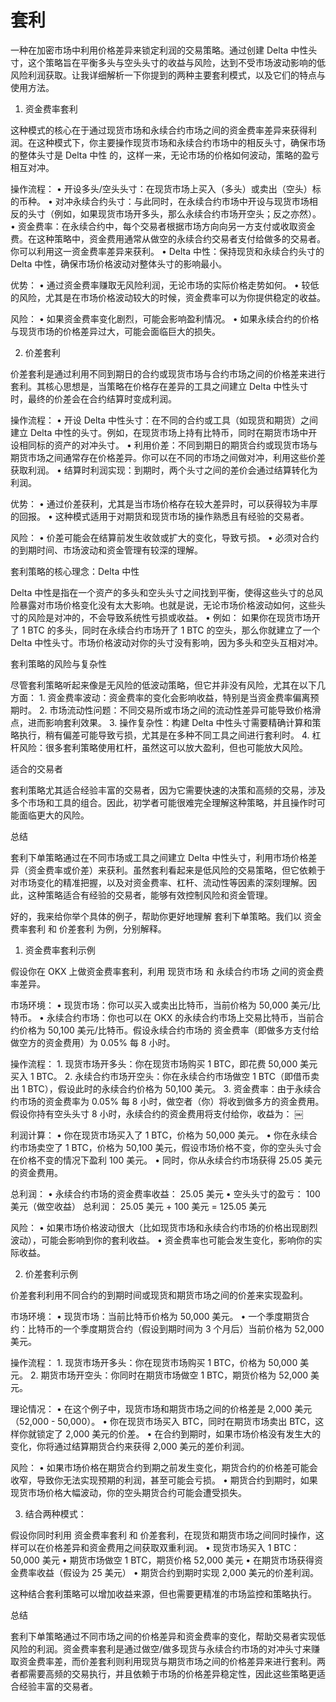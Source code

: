 # 套利

一种在加密市场中利用价格差异来锁定利润的交易策略。通过创建 Delta 中性头寸，这个策略旨在平衡多头与空头头寸的收益与风险，达到不受市场波动影响的低风险利润获取。让我详细解析一下你提到的两种主要套利模式，以及它们的特点与使用方法。

1. 资金费率套利

这种模式的核心在于通过现货市场和永续合约市场之间的资金费率差异来获得利润。在这种模式下，你主要操作现货市场和永续合约市场中的相反头寸，确保市场的整体头寸是 Delta 中性 的，这样一来，无论市场的价格如何波动，策略的盈亏相互对冲。

操作流程：
• 开设多头/空头头寸：在现货市场上买入（多头）或卖出（空头）标的币种。
• 对冲永续合约头寸：与此同时，在永续合约市场中开设与现货市场相反的头寸（例如，如果现货市场开多头，那么永续合约市场开空头；反之亦然）。
• 资金费率：在永续合约中，每个交易者根据市场方向向另一方支付或收取资金费。在这种策略中，资金费用通常从做空的永续合约交易者支付给做多的交易者。你可以利用这一资金费率差异来获利。
• Delta 中性：保持现货和永续合约头寸的 Delta 中性，确保市场价格波动对整体头寸的影响最小。

优势：
• 通过资金费率赚取无风险利润，无论市场的实际价格走势如何。
• 较低的风险，尤其是在市场价格波动较大的时候，资金费率可以为你提供稳定的收益。

风险：
• 如果资金费率变化剧烈，可能会影响盈利情况。
• 如果永续合约的价格与现货市场的价格差异过大，可能会面临巨大的损失。

2. 价差套利

价差套利是通过利用不同到期日的合约或现货市场与合约市场之间的价格差来进行套利。其核心思想是，当策略在价格存在差异的工具之间建立 Delta 中性头寸时，最终的价差会在合约结算时变成利润。

操作流程：
• 开设 Delta 中性头寸：在不同的合约或工具（如现货和期货）之间建立 Delta 中性的头寸。例如，在现货市场上持有比特币，同时在期货市场中开设相同标的资产的对冲头寸。
• 利用价差：不同到期日的期货合约或现货市场与期货市场之间通常存在价格差异。你可以在不同的市场之间做对冲，利用这些价差获取利润。
• 结算时利润实现：到期时，两个头寸之间的差价会通过结算转化为利润。

优势：
• 通过价差获利，尤其是当市场价格存在较大差异时，可以获得较为丰厚的回报。
• 这种模式适用于对期货和现货市场的操作熟悉且有经验的交易者。

风险：
• 价差可能会在结算前发生收敛或扩大的变化，导致亏损。
• 必须对合约的到期时间、市场波动和资金管理有较深的理解。

套利策略的核心理念：Delta 中性

Delta 中性是指在一个资产的多头和空头头寸之间找到平衡，使得这些头寸的总风险暴露对市场价格变化没有太大影响。也就是说，无论市场价格波动如何，这些头寸的风险是对冲的，不会导致系统性亏损或收益。
• 例如： 如果你在现货市场开了 1 BTC 的多头，同时在永续合约市场开了 1 BTC 的空头，那么你就建立了一个 Delta 中性头寸。市场价格波动对你的头寸没有影响，因为多头和空头互相对冲。

套利策略的风险与复杂性

尽管套利策略听起来像是无风险的低波动策略，但它并非没有风险，尤其在以下几方面： 1. 资金费率波动：资金费率的变化会影响收益，特别是当资金费率偏离预期时。 2. 市场流动性问题：不同交易所或市场之间的流动性差异可能导致价格滑点，进而影响套利效果。 3. 操作复杂性：构建 Delta 中性头寸需要精确计算和策略执行，稍有偏差可能导致亏损，尤其是在多种不同工具之间进行套利时。 4. 杠杆风险：很多套利策略使用杠杆，虽然这可以放大盈利，但也可能放大风险。

适合的交易者

套利策略尤其适合经验丰富的交易者，因为它需要快速的决策和高频的交易，涉及多个市场和工具的组合。因此，初学者可能很难完全理解这种策略，并且操作时可能面临更大的风险。

总结

套利下单策略通过在不同市场或工具之间建立 Delta 中性头寸，利用市场价格差异（资金费率或价差）来获利。虽然套利看起来是低风险的交易策略，但它依赖于对市场变化的精准把握，以及对资金费率、杠杆、流动性等因素的深刻理解。因此，这种策略适合有经验的交易者，能够有效控制风险和资金管理。

好的，我来给你举个具体的例子，帮助你更好地理解 套利下单策略。我们以 资金费率套利 和 价差套利 为例，分别解释。

1. 资金费率套利示例

假设你在 OKX 上做资金费率套利，利用 现货市场 和 永续合约市场 之间的资金费率差异。

市场环境：
• 现货市场：你可以买入或卖出比特币，当前价格为 50,000 美元/比特币。
• 永续合约市场：你也可以在 OKX 的永续合约市场上交易比特币，当前合约价格为 50,100 美元/比特币。假设永续合约市场的 资金费率（即做多方支付给做空方的资金费用）为 0.05% 每 8 小时。

操作流程： 1. 现货市场开多头：你在现货市场购买 1 BTC，即花费 50,000 美元买入 1 BTC。 2. 永续合约市场开空头：你在永续合约市场做空 1 BTC（即借币卖出 1 BTC），假设此时的永续合约价格为 50,100 美元。 3. 资金费率：由于永续合约市场的资金费率为 0.05% 每 8 小时，做空者（你）将收到做多方的资金费用。假设你持有空头头寸 8 小时，永续合约的资金费用将支付给你，收益为：
￼

利润计算：
• 你在现货市场买入了 1 BTC，价格为 50,000 美元。
• 你在永续合约市场卖空了 1 BTC，价格为 50,100 美元，假设市场价格不变，你的空头头寸会在价格不变的情况下盈利 100 美元。
• 同时，你从永续合约市场获得 25.05 美元的资金费用。

总利润：
• 永续合约市场的资金费率收益： 25.05 美元
• 空头头寸的盈亏： 100 美元（做空收益）
总利润： 25.05 美元 + 100 美元 = 125.05 美元

风险：
• 如果市场价格波动很大（比如现货市场和永续合约市场的价格出现剧烈波动），可能会影响到你的套利收益。
• 资金费率也可能会发生变化，影响你的实际收益。

2. 价差套利示例

价差套利利用不同合约的到期时间或现货和期货市场之间的价差来实现盈利。

市场环境：
• 现货市场：当前比特币价格为 50,000 美元。
• 一个季度期货合约：比特币的一个季度期货合约（假设到期时间为 3 个月后）当前价格为 52,000 美元。

操作流程： 1. 现货市场开多头：你在现货市场购买 1 BTC，价格为 50,000 美元。 2. 期货市场开空头：你同时在期货市场做空 1 BTC，期货价格为 52,000 美元。

理论情况：
• 在这个例子中，现货市场和期货市场之间的价格差是 2,000 美元（52,000 - 50,000）。
• 你在现货市场买入 BTC，同时在期货市场卖出 BTC，这样你就锁定了 2,000 美元的价差。
• 在合约到期时，如果市场价格没有发生大的变化，你将通过结算期货合约来获得 2,000 美元的差价利润。

风险：
• 如果市场价格在期货合约到期之前发生变化，期货合约的价格差可能会收窄，导致你无法实现预期的利润，甚至可能会亏损。
• 期货合约到期时，如果现货市场价格大幅波动，你的空头期货合约可能会遭受损失。

3. 结合两种模式：

假设你同时利用 资金费率套利 和 价差套利，在现货和期货市场之间同时操作，这样可以在价格差异和资金费用之间获取双重利润。
• 现货市场买入 1 BTC： 50,000 美元
• 期货市场做空 1 BTC，期货价格 52,000 美元
• 在期货市场获得资金费率收益（假设为 25 美元）
• 期货合约到期时实现 2,000 美元的价差利润。

这种结合套利策略可以增加收益来源，但也需要更精准的市场监控和策略执行。

总结

套利下单策略通过不同市场之间的价格差异和资金费率的变化，帮助交易者实现低风险的利润。资金费率套利是通过做空/做多现货与永续合约市场的对冲头寸来赚取资金费率差，而价差套利则利用现货与期货市场之间的价格差异来进行套利。两者都需要高频的交易执行，并且依赖于市场的价格差异稳定性，因此这些策略更适合经验丰富的交易者。

